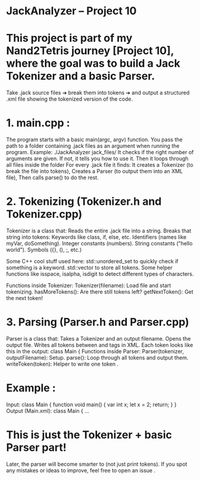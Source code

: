 
# JackAnalyzer – Project 10
# This project is part of my Nand2Tetris journey [Project 10], where the goal was to build a Jack Tokenizer and a basic Parser.

 Take .jack source files ➔ break them into tokens ➔ and output a structured .xml file showing the tokenized version of the code.
 
# 1.  main.cpp :
The program starts with a basic main(argc, argv) function.
You pass the path to a folder containing .jack files as an argument when running the program.
Example:
./JackAnalyzer jack_files/
It checks if the right number of arguments are given. If not, it tells you how to use it.
Then it loops through all files inside the folder
For every .jack file it finds:
It creates a Tokenizer (to break the file into tokens),
Creates a Parser (to output them into an XML file),
Then calls parse() to do the rest.

# 2. Tokenizing (Tokenizer.h and Tokenizer.cpp)

Tokenizer is a class that:
Reads the entire .jack file into a string.
Breaks that string into tokens:
Keywords like class, if, else, etc.
Identifiers (names like myVar, doSomething).
Integer constants (numbers).
String constants ("hello world").
Symbols ({}, (), ;, etc.)

Some  C++ cool stuff used here:
std::unordered_set to quickly check if something is a keyword.
std::vector to store all tokens.
Some helper functions like isspace, isalpha, isdigit to detect different types of characters.

Functions inside Tokenizer:
Tokenizer(filename): Load file and start tokenizing.
hasMoreTokens(): Are there still tokens left?
getNextToken(): Get the next token!

# 3. Parsing (Parser.h and Parser.cpp)

Parser is a class that:
Takes a Tokenizer and an output filename.
Opens the output file.
Writes all tokens between <tokens> and </tokens> tags in XML.
Each token looks like this in the output:
<keyword> class </keyword>
<identifier> Main </identifier>
<symbol> { </symbol>
Functions inside Parser:
Parser(tokenizer, outputFilename): Setup.
parse(): Loop through all tokens and output them.
writeToken(token): Helper to write one token .

# Example :

Input:
class Main {
    function void main() {
        var int x;
        let x = 2;
        return;
    }
}
Output (Main.xml):
<tokens>
<keyword> class </keyword>
<identifier> Main </identifier>
<symbol> { </symbol>
...
</tokens>

# This is just the Tokenizer + basic Parser part!
 Later, the parser will become smarter to (not just print tokens).
If you spot any mistakes or ideas to improve, feel free to open an issue .

